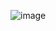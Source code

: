 ![image](https://user-images.githubusercontent.com/92355902/194413187-e95edcf4-029e-452d-a315-a2515a03019e.png)
